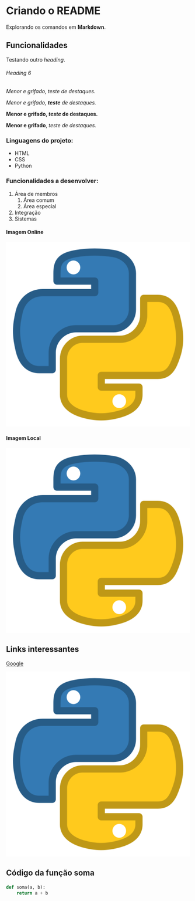 # Criando o README

Explorando os comandos em **Markdown**.

## Funcionalidades

Testando outro *heading*.

###### Heading 6

_Menor e grifado, teste de destaques._

_Menor e grifado, **teste** de destaques._

**Menor e grifado, _teste_ de destaques.**

__Menor e grifado__, _teste de destaques._

### Linguagens do projeto:

* HTML
* CSS
* Python

### Funcionalidades a desenvolver:

1. Área de membros
    1. Área comum
    2. Área especial
2. Integração
3. Sistemas 

#### Imagem Online
![Logo do Python](https://github.com/higor-gomes93/git_e_github_udemy/blob/master/Python.png?raw=true)

#### Imagem Local
![Logo do Python](Python.png)

## Links interessantes
[Google](https://www.google.com)

[![Logo Python](Python.png)](https://www.python.org/)

## Código da função soma

```python
def soma(a, b):
    return a + b
```